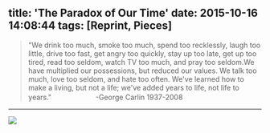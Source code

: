title: 'The Paradox of Our Time'
date: 2015-10-16 14:08:44
tags: [Reprint, Pieces]
---

>"We drink too much, smoke too much, spend too recklessly, laugh too little, drive too fast, get angry too quickly, stay up too late, get up too tired, read too seldom, watch TV too much, and pray too seldom.We have multiplied our possessions, but reduced our values. We talk too much, love too seldom, and hate too often. We've learned how to make a living, but not a life; we've added years to life, not life to years."
>　　　　　　-George Carlin 1937-2008

---

![](/img/the-paradox-of-our-time/1.jpg)

<script type="text/javascript">
/*
<div id = "inner" style="width:100%;margin:0 auto;background:#fff;" >
<div id = "inner_inner_left" style="width:80%;margin:0 auto;background:#fff;text-align:left;font-family:STHeiTi,"Helvetica Neue","Helvetica","Microsoft YaHei","WenQuanYi Micro Hei",Arial,sans-serif;" >
<div id = "inner_inner_center" style="width:100%;margin:0 auto;background:#fff;text-align:center;" ><strong><i>"The Paradox of Our Time"</i></strong></div>
　　The paradox of our time in history is that we have taller buildings, but shorter tempers; wider freeways, but narrower viewpoints; we spend more, but have less; we buy more, but enjoy it less.

　　We have bigger houses and smaller families; more conveniences, but less time; we have more degrees, but less sense; more knowledge, but less judgment; more experts, but more problems; more medicine, but less wellness.

　　We drink too much, smoke too much, spend too recklessly, laugh too little, drive too fast, get angry too quickly, stay up too late, get up too tired, read too seldom, watch TV too much, and pray too seldom.

　　We have multiplied our possessions, but reduced our values. We talk too much, love too seldom, and hate too often. We've learned how to make a living, but not a life; we've added years to life, not life to years.

　　We've been all the way to the moon and back, but have trouble crossing the street to meet the new neighbor. We've conquered outer space, but not inner space; we've done larger things, but not better things.

　　We've cleaned up the air, but polluted the soul; we've split the atom, but not our prejudice.

　　We write more, but learn less; we plan more, but accomplish less. We've learned to rush, but not to wait; we have higher incomes, but lower morals; we have more food, but less appeasement; we build more computers to hold more information to produce more copies than ever, but have less communication; we've become long on quantity, but short on quality.

　　These are the times of fast foods and slow digestion; tall men, and short character; steep profits, and shallow relationships. These are the times of world peace, but domestic warfare; more leisure, but less fun; more kinds of food, but less nutrition.

　　These are days of two incomes, but more divorce; of fancier houses, but broken homes. These are days of quick trips, disposable diapers, throw away morality, one- night stands, overweight bodies, and pills that do everything from cheer to quiet to kill.

　　It is a time when there is much in the show window and nothing in the stockroom; a time when technology has brought this letter to you, and a time when you can choose either to make a difference, or to just hit delete...
　　
　　
</div></div>
*/
</script>
<br>
<script type="text/javascript" src="/img/individual/amplitudejs/js/amplitude.js"></script>
<script type="text/javascript" src="/img/individual/amplitudejs/js/jquery.min.js"></script>
<link rel="stylesheet" type="text/css" href="/img/individual/amplitudejs/css/styles_backup.css"/>

<script type="text/javascript">
/*
<div class="nav" style="width:300px;"><div id="top-header" class="hidden-on-collapse"><div id="top-header-toggle" class="small-player-toggle-contract"></div><div class="now-playing-title" amplitude-song-info="name"></div><div class="album-information"><span amplitude-song-info="artist"></span> - <span amplitude-song-info="album"></span></div></div><div id="top-large-album" class="hidden-on-collapse"><img id="large-album-art" amplitude-song-info="cover"/></div><div id="small-player"><div id="small-player-left" class="hidden-on-expanded"><div id="small-player-toggle" class="small-player-toggle-expand"></div></div><img id="small-player-album-art" class="hidden-on-expanded" amplitude-song-info="cover"/><div id="small-player-middle" class="hidden-on-expanded"><div id="small-player-middle-top"><div id="small-player-middle-controls"><div class="amplitude-prev" id="middle-top-previous"></div><div class="amplitude-play-pause amplitude-paused" amplitude-main-play-pause="true" id="middle-top-play-pause"></div><div class="amplitude-next" id="middle-top-next"></div></div><div id="small-player-middle-meta"><div class="now-playing-title" amplitude-song-info="name"></div><div class="album-information"><span amplitude-song-info="artist"></span> - <span amplitude-song-info="album"></span></div></div></div><div id="small-player-middle-bottom"><div class="amplitude-song-time-visualization" amplitude-single-song-time-visualization="true" id="song-time-visualization"></div></div></div><div id="small-player-right" class="hidden-on-expanded"><div id="toggle-playlist" class="playlist-toggle"></div><span class="current-time"><span class="amplitude-current-minutes" amplitude-single-current-minutes="true">0</span>:<span class="amplitude-current-seconds" amplitude-single-current-seconds="true">00</span></span></div><div id="small-player-full-bottom" class="hidden-on-collapse"><div id="toggle-playlist-full" class="playlist-toggle"></div><div id="small-player-full-bottom-controls"><div class="amplitude-prev" id="middle-bottom-previous"></div><div class="amplitude-play-pause amplitude-paused" amplitude-main-play-pause="true" id="small-player-bottom-play-pause"></div><div class="amplitude-next" id="middle-top-next"></div></div><div id="small-player-full-bottom-info"><span class="current-time"><span class="amplitude-current-minutes" amplitude-single-current-minutes="true">0</span>:<span class="amplitude-current-seconds" amplitude-single-current-seconds="true">00</span></span><div class="amplitude-song-time-visualization" amplitude-single-song-time-visualization="true" id="song-time-visualization-large"></div><span class="time-duration"><span class="amplitude-duration-minutes" amplitude-single-duration-minutes="true">0</span>:<span class="amplitude-duration-seconds" amplitude-single-duration-seconds="true">00</span></span></div></div></div><div id="small-player-playlist"> <div class="information"> Playlist <hr> </div> <div class="amplitude-song-container amplitude-play-pause playlist-item" amplitude-song-index="0"> <img src="/img/individual/amplitudejs/images/a1.jpg" class="album-art"/> <div class="playlist-meta"> <div class="now-playing-title">一直很安静</div> <div class="album-information">阿桑 － 寂寞在唱歌</span></div> </div> <div style="clear: both;"></div> </div> <div class="amplitude-song-container amplitude-play-pause playlist-item" amplitude-song-index="1"> <img src="/img/individual/amplitudejs/images/a2.jpg" class="album-art"/> <div class="playlist-meta"> <div class="now-playing-title">Living Proof</div> <div class="album-information">Gregory Alan Isakov - The Weatherman</span></div> </div> <div style="clear: both;"></div> </div></div></div><br>
*/
</script>

<script type="text/javascript">
/*
<strong>笔者注：</strong>本页面采用了一个全新的<strong>html5</strong>音乐播放器（<strong>Powered by Amplitudejs</strong>）。<br>
百度音频由百度音乐提供，本页也供测试使用，一个基本示例在这里：。
*/
</script>
<script type="text/javascript">
	Amplitude.init({
		"songs": [
			{
				"name": "一直很安静",
				"artist": "阿桑",
				"album": "寂寞在唱歌",
				"url": "http://musicdata.baidu.com/data2/music/124636556/124636556.mp3",
				"live": false,
				"cover_art_url": "/img/individual/amplitudejs/images/a1.jpg"
			},
			{
				"name": "Living Proof",
				"artist": "Gregory Alan Isakov",
				"album": "The Weatherman",
				"url": "http://musicdata.baidu.com/data2/music/91519199/91519199.mp3",
				"live": false,
				"cover_art_url": "/img/individual/amplitudejs/images/a2.jpg"
			}
			
		],
		"default_album_art": "/img/individual/amplitudejs/images/no-cover-large.png",
		"autoplay": false
	});

	var expanded = false;
	var playlistEpxanded = false;

	/*
		jQuery Visual Helpers
	*/
	$('#small-player').hover(function(){
		$('#small-player-middle-controls').show();
		$('#small-player-middle-meta').hide();
	}, function(){
		$('#small-player-middle-controls').hide();
		$('#small-player-middle-meta').show();

	});

	$('#top-large-album').hover(function(){
		$('#top-header').show();
		$('#small-player').show();
	}, function(){
		if( !$('#top-header').is(':hover') && !$('#small-player').is(':hover') ){
			$('#top-header').fadeOut(1000);
			$('#small-player').fadeOut(1000);
		}
	});

	$('#top-header').hover(function(){
		$('#top-header').show();
		$('#small-player').show();
	}, function(){

	});

	/*
		Toggles Album Art
	*/
	$('#small-player-toggle').click(function(){
		$('.hidden-on-collapse').show();
		$('.hidden-on-expanded').hide();
		/*
			Is expanded
		*/
		expanded = true;

		$('#small-player').css('border-top-left-radius', '0px');
		$('#small-player').css('border-top-right-radius', '0px');
	});

	$('#top-header-toggle').click(function(){
		$('.hidden-on-collapse').hide();
		$('.hidden-on-expanded').show();
		/*
			Is collapsed
		*/
		expanded = false;

		$('#small-player').css('border-top-left-radius', '5px');
		$('#small-player').css('border-top-right-radius', '5px');
	});

	$('.playlist-toggle').click(function(){
		if( playlistEpxanded ){
			$('#small-player-playlist').hide();

			$('#small-player').css('border-bottom-left-radius', '5px');
			$('#small-player').css('border-bottom-right-radius', '5px');

			$('#large-album-art').css('border-bottom-left-radius', '5px');
			$('#large-album-art').css('border-bottom-right-radius', '5px');

			playlistEpxanded = false;
		}else{
			$('#small-player-playlist').show();

			$('#small-player').css('border-bottom-left-radius', '0px');
			$('#small-player').css('border-bottom-right-radius', '0px');

			$('#large-album-art').css('border-bottom-left-radius', '0px');
			$('#large-album-art').css('border-bottom-right-radius', '0px');

			playlistEpxanded = true;
		}
	})
</script>
